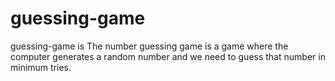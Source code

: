 # guessing-game
guessing-game is The number guessing game is a game where the computer generates a random number and we need to guess that number in minimum tries.
